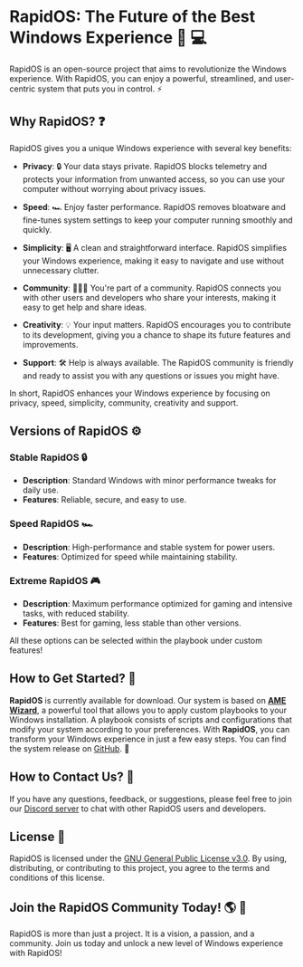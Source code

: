 # RapidOS: The Future of the Best Windows Experience :star2: :computer:

RapidOS is an open-source project that aims to revolutionize the Windows experience. With RapidOS, you can enjoy a powerful, streamlined, and user-centric system that puts you in control. :zap:

## Why RapidOS? :question:

RapidOS gives you a unique Windows experience with several key benefits:

- **Privacy**: :lock: Your data stays private. RapidOS blocks telemetry and protects your information from unwanted access, so you can use your computer without worrying about privacy issues.

- **Speed**: :racing_car: Enjoy faster performance. RapidOS removes bloatware and fine-tunes system settings to keep your computer running smoothly and quickly.

- **Simplicity**: :desktop_computer: A clean and straightforward interface. RapidOS simplifies your Windows experience, making it easy to navigate and use without unnecessary clutter.

- **Community**: :people_holding_hands: You're part of a community. RapidOS connects you with other users and developers who share your interests, making it easy to get help and share ideas.

- **Creativity**: :bulb: Your input matters. RapidOS encourages you to contribute to its development, giving you a chance to shape its future features and improvements.

- **Support**: :hammer_and_wrench: Help is always available. The RapidOS community is friendly and ready to assist you with any questions or issues you might have.

In short, RapidOS enhances your Windows experience by focusing on privacy, speed, simplicity, community, creativity and support.

## Versions of RapidOS :gear:

### Stable RapidOS :lock:
- **Description**: Standard Windows with minor performance tweaks for daily use.
- **Features**: Reliable, secure, and easy to use.

### Speed RapidOS :racing_car:
- **Description**: High-performance and stable system for power users.
- **Features**: Optimized for speed while maintaining stability.

### Extreme RapidOS :video_game:
- **Description**: Maximum performance optimized for gaming and intensive tasks, with reduced stability.
- **Features**: Best for gaming, less stable than other versions.

All these options can be selected within the playbook under custom features!

## How to Get Started? :rocket:
**RapidOS** is currently available for download. Our system is based on **[AME Wizard](https://ameliorated.io/)**, a powerful tool that allows you to apply custom playbooks to your Windows installation. A playbook consists of scripts and configurations that modify your system according to your preferences. With **RapidOS**, you can transform your Windows experience in just a few easy steps. You can find the system release on [GitHub](https://github.com/rapid-community/RapidOS/releases). 🚀

## How to Contact Us? :email:

If you have any questions, feedback, or suggestions, please feel free to join our [Discord server](https://dsc.gg/rapid-community) to chat with other RapidOS users and developers.

## License :page_facing_up:

RapidOS is licensed under the [GNU General Public License v3.0](https://github.com/rapid-community/Rapid/blob/main/LICENSE). By using, distributing, or contributing to this project, you agree to the terms and conditions of this license.

## Join the RapidOS Community Today! :earth_americas: :star2:

RapidOS is more than just a project. It is a vision, a passion, and a community. Join us today and unlock a new level of Windows experience with RapidOS!
